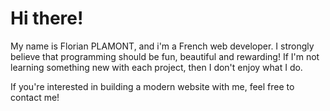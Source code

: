 # Hi there!

My name is Florian PLAMONT, and i'm a French web developer. I strongly believe that programming should be fun, beautiful and rewarding! If I'm not learning something new with each project, then I don't enjoy what I do.

If you're interested in building a modern website with me, feel free to contact me!
